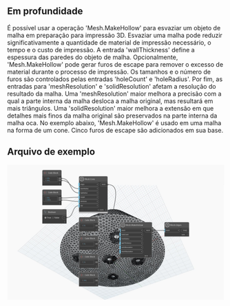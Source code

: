 ## Em profundidade
É possível usar a operação 'Mesh.MakeHollow' para esvaziar um objeto de malha em preparação para impressão 3D. Esvaziar uma malha pode reduzir significativamente a quantidade de material de impressão necessário, o tempo e o custo de impressão. A entrada 'wallThickness' define a espessura das paredes do objeto de malha. Opcionalmente, 'Mesh.MakeHollow' pode gerar furos de escape para remover o excesso de material durante o processo de impressão. Os tamanhos e o número de furos são controlados pelas entradas 'holeCount' e 'holeRadius'. Por fim, as entradas para 'meshResolution' e 'solidResolution' afetam a resolução do resultado da malha. Uma 'meshResolution' maior melhora a precisão com a qual a parte interna da malha desloca a malha original, mas resultará em mais triângulos. Uma 'solidResolution' maior melhora a extensão em que detalhes mais finos da malha original são preservados na parte interna da malha oca.
No exemplo abaixo, 'Mesh.MakeHollow' é usado em uma malha na forma de um cone. Cinco furos de escape são adicionados em sua base.

## Arquivo de exemplo

![Example](./Autodesk.DesignScript.Geometry.Mesh.MakeHollow_img.jpg)
